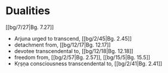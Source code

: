 # Dualities

[[bg/7/27|Bg. 7.27]]

* Arjuna urged to transcend, [[bg/2/45|Bg. 2.45]]
* detachment from, [[bg/12/17|Bg. 12.17]]
* devotee transcendental to, [[bg/12/18|Bg. 12.18]]
* freedom from, [[bg/2/57|Bg. 2.57]], [[bg/15/5|Bg. 15.5]]
* Kṛṣṇa consciousness transcendental to, [[bg/2/41|Bg. 2.41]]

